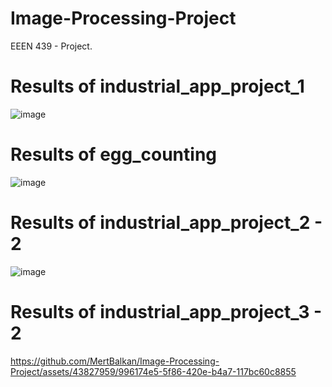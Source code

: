 # Image-Processing-Project
EEEN 439 - Project.


# Results of industrial_app_project_1
![image](https://github.com/MertBalkan/Image-Processing-Project/assets/43827959/ee5df585-1191-4ad9-a41e-e6360e92bf18)



# Results of egg_counting
![image](https://github.com/MertBalkan/Image-Processing-Project/assets/43827959/28b8f36f-1a8c-4e0a-99f6-8e212a4aacf9)


# Results of industrial_app_project_2 - 2
![image](https://github.com/MertBalkan/Image-Processing-Project/assets/43827959/916a498f-5eaf-42f6-b996-a77175d803dc)


# Results of industrial_app_project_3 - 2
https://github.com/MertBalkan/Image-Processing-Project/assets/43827959/996174e5-5f86-420e-b4a7-117bc60c8855



